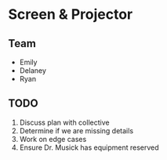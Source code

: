 # Screen & Projector

## Team

- Emily
- Delaney
- Ryan


## TODO

1. Discuss plan with collective
2. Determine if we are missing details
3. Work on edge cases
4. Ensure Dr. Musick has equipment reserved
